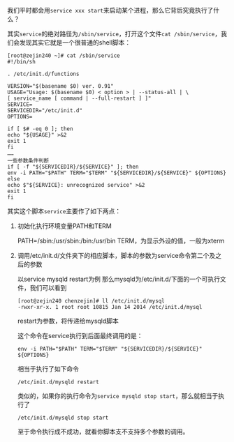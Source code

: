 我们平时都会用`service xxx start`来启动某个进程，那么它背后究竟执行了什么？

其实`service`的绝对路径为`/sbin/service`，打开这个文件`cat /sbin/service`，我们会发现其实它就是一个很普通的shell脚本：

```
[root@zejin240 ~]# cat /sbin/service
#!/bin/sh
 
. /etc/init.d/functions
 
VERSION="$(basename $0) ver. 0.91"
USAGE="Usage: $(basename $0) < option > | --status-all | \
[ service_name [ command | --full-restart ] ]"
SERVICE=
SERVICEDIR="/etc/init.d"
OPTIONS=
 
if [ $# -eq 0 ]; then
echo "${USAGE}" >&2
exit 1
fi
……
一些参数条件判断
if [ -f "${SERVICEDIR}/${SERVICE}" ]; then
env -i PATH="$PATH" TERM="$TERM" "${SERVICEDIR}/${SERVICE}" ${OPTIONS}
else
echo $"${SERVICE}: unrecognized service" >&2
exit 1
fi
```

其实这个脚本`service`主要作了如下两点：

1. 初始化执行环境变量PATH和TERM
    
      PATH=/sbin:/usr/sbin:/bin:/usr/bin
      TERM，为显示外设的值，一般为xterm
      
2. 调用/etc/init.d/文件夹下的相应脚本，脚本的参数为service命令第二个及之后的参数

    以service mysqld restart为例
    那么mysqld为/etc/init.d/下面的一个可执行文件，我们可以看到
    ```
    [root@zejin240 chenzejin]# ll /etc/init.d/mysql
    -rwxr-xr-x. 1 root root 10815 Jan 14 2014 /etc/init.d/mysql
    ```
    restart为参数，将传递给mysqld脚本
    
    这个命令在service执行到后面最终调用的是：
    ```
    env -i PATH="$PATH" TERM="$TERM" "${SERVICEDIR}/${SERVICE}" ${OPTIONS}
    ```
    
    相当于执行了如下命令
    ```
    /etc/init.d/mysqld restart
    ```
    
    类似的，如果你的执行命令为`service mysqld stop start`，那么就相当于执行了
    ```
    /etc/init.d/mysqld stop start
     ```
    至于命令执行成不成功，就看你脚本支不支持多个参数的调用。
